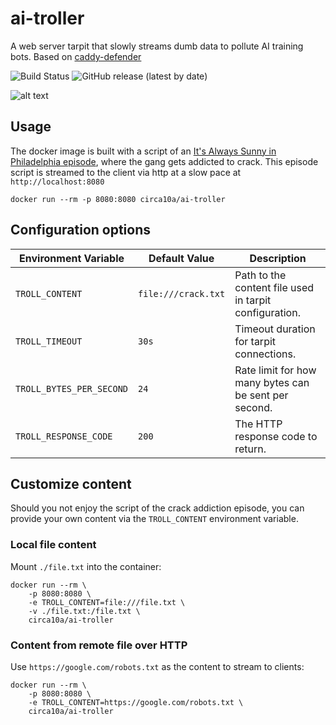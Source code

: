 # ai-troller

A web server tarpit that slowly streams dumb data to pollute AI training bots. Based on [caddy-defender](https://github.com/JasonLovesDoggo/caddy-defender)

![Build Status](https://github.com/circa10a/ai-troller/workflows/deploy/badge.svg)
![GitHub release (latest by date)](https://img.shields.io/github/v/release/circa10a/ai-troller)

![alt text](https://s3.gifyu.com/images/bbjVl.gif)

## Usage

The docker image is built with a script of an [It's Always Sunny in Philadelphia episode](https://www.imdb.com/title/tt0818015/), where the gang gets addicted to crack. This episode script is streamed to the client via http at a slow pace at `http://localhost:8080`

```console
docker run --rm -p 8080:8080 circa10a/ai-troller
```

## Configuration options

| Environment Variable        | Default Value        | Description                                            |
|-----------------------------|----------------------|--------------------------------------------------------|
| `TROLL_CONTENT`              | `file:///crack.txt` | Path to the content file used in tarpit configuration. |
| `TROLL_TIMEOUT`              | `30s`               | Timeout duration for tarpit connections.               |
| `TROLL_BYTES_PER_SECOND`     | `24`                | Rate limit for how many bytes can be sent per second.  |
| `TROLL_RESPONSE_CODE`        | `200`               | The HTTP response code to return.                      |

## Customize content

Should you not enjoy the script of the crack addiction episode, you can provide your own content via the `TROLL_CONTENT` environment variable.

### Local file content

Mount `./file.txt` into the container:

```console
docker run --rm \
    -p 8080:8080 \
    -e TROLL_CONTENT=file:///file.txt \
    -v ./file.txt:/file.txt \
    circa10a/ai-troller
```

### Content from remote file over HTTP

Use `https://google.com/robots.txt` as the content to stream to clients:

```console
docker run --rm \
    -p 8080:8080 \
    -e TROLL_CONTENT=https://google.com/robots.txt \
    circa10a/ai-troller
```
